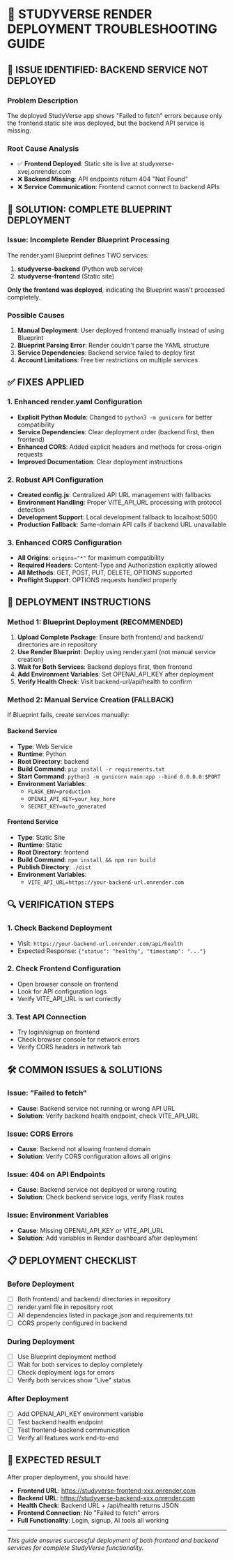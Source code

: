 # 🔧 STUDYVERSE RENDER DEPLOYMENT TROUBLESHOOTING GUIDE

## 🚨 **ISSUE IDENTIFIED: BACKEND SERVICE NOT DEPLOYED**

### **Problem Description**
The deployed StudyVerse app shows "Failed to fetch" errors because only the frontend static site was deployed, but the backend API service is missing.

### **Root Cause Analysis**
- ✅ **Frontend Deployed**: Static site is live at studyverse-xvej.onrender.com
- ❌ **Backend Missing**: API endpoints return 404 "Not Found"
- ❌ **Service Communication**: Frontend cannot connect to backend APIs

## 🎯 **SOLUTION: COMPLETE BLUEPRINT DEPLOYMENT**

### **Issue: Incomplete Render Blueprint Processing**

The render.yaml Blueprint defines TWO services:
1. **studyverse-backend** (Python web service)
2. **studyverse-frontend** (Static site)

**Only the frontend was deployed**, indicating the Blueprint wasn't processed completely.

### **Possible Causes**
1. **Manual Deployment**: User deployed frontend manually instead of using Blueprint
2. **Blueprint Parsing Error**: Render couldn't parse the YAML structure
3. **Service Dependencies**: Backend service failed to deploy first
4. **Account Limitations**: Free tier restrictions on multiple services

## ✅ **FIXES APPLIED**

### **1. Enhanced render.yaml Configuration**
- **Explicit Python Module**: Changed to `python3 -m gunicorn` for better compatibility
- **Service Dependencies**: Clear deployment order (backend first, then frontend)
- **Enhanced CORS**: Added explicit headers and methods for cross-origin requests
- **Improved Documentation**: Clear deployment instructions

### **2. Robust API Configuration**
- **Created config.js**: Centralized API URL management with fallbacks
- **Environment Handling**: Proper VITE_API_URL processing with protocol detection
- **Development Support**: Local development fallback to localhost:5000
- **Production Fallback**: Same-domain API calls if backend URL unavailable

### **3. Enhanced CORS Configuration**
- **All Origins**: `origins="*"` for maximum compatibility
- **Required Headers**: Content-Type and Authorization explicitly allowed
- **All Methods**: GET, POST, PUT, DELETE, OPTIONS supported
- **Preflight Support**: OPTIONS requests handled properly

## 🚀 **DEPLOYMENT INSTRUCTIONS**

### **Method 1: Blueprint Deployment (RECOMMENDED)**
1. **Upload Complete Package**: Ensure both frontend/ and backend/ directories are in repository
2. **Use Render Blueprint**: Deploy using render.yaml (not manual service creation)
3. **Wait for Both Services**: Backend deploys first, then frontend
4. **Add Environment Variables**: Set OPENAI_API_KEY after deployment
5. **Verify Health Check**: Visit backend-url/api/health to confirm

### **Method 2: Manual Service Creation (FALLBACK)**
If Blueprint fails, create services manually:

#### **Backend Service**
- **Type**: Web Service
- **Runtime**: Python
- **Root Directory**: backend
- **Build Command**: `pip install -r requirements.txt`
- **Start Command**: `python3 -m gunicorn main:app --bind 0.0.0.0:$PORT`
- **Environment Variables**: 
  - `FLASK_ENV=production`
  - `OPENAI_API_KEY=your_key_here`
  - `SECRET_KEY=auto_generated`

#### **Frontend Service**
- **Type**: Static Site
- **Runtime**: Static
- **Root Directory**: frontend
- **Build Command**: `npm install && npm run build`
- **Publish Directory**: `./dist`
- **Environment Variables**:
  - `VITE_API_URL=https://your-backend-url.onrender.com`

## 🔍 **VERIFICATION STEPS**

### **1. Check Backend Deployment**
- Visit: `https://your-backend-url.onrender.com/api/health`
- Expected Response: `{"status": "healthy", "timestamp": "..."}`

### **2. Check Frontend Configuration**
- Open browser console on frontend
- Look for API configuration logs
- Verify VITE_API_URL is set correctly

### **3. Test API Connection**
- Try login/signup on frontend
- Check browser console for network errors
- Verify CORS headers in network tab

## 🛠️ **COMMON ISSUES & SOLUTIONS**

### **Issue: "Failed to fetch"**
- **Cause**: Backend service not running or wrong API URL
- **Solution**: Verify backend health endpoint, check VITE_API_URL

### **Issue: CORS Errors**
- **Cause**: Backend not allowing frontend domain
- **Solution**: Verify CORS configuration allows all origins

### **Issue: 404 on API Endpoints**
- **Cause**: Backend service not deployed or wrong routing
- **Solution**: Check backend service logs, verify Flask routes

### **Issue: Environment Variables**
- **Cause**: Missing OPENAI_API_KEY or VITE_API_URL
- **Solution**: Add variables in Render dashboard after deployment

## 📋 **DEPLOYMENT CHECKLIST**

### **Before Deployment**
- [ ] Both frontend/ and backend/ directories in repository
- [ ] render.yaml file in repository root
- [ ] All dependencies listed in package.json and requirements.txt
- [ ] CORS properly configured in backend

### **During Deployment**
- [ ] Use Blueprint deployment method
- [ ] Wait for both services to deploy completely
- [ ] Check deployment logs for errors
- [ ] Verify both services show "Live" status

### **After Deployment**
- [ ] Add OPENAI_API_KEY environment variable
- [ ] Test backend health endpoint
- [ ] Test frontend-backend communication
- [ ] Verify all features work end-to-end

## 🎯 **EXPECTED RESULT**

After proper deployment, you should have:
- **Frontend URL**: https://studyverse-frontend-xxx.onrender.com
- **Backend URL**: https://studyverse-backend-xxx.onrender.com
- **Health Check**: Backend URL + /api/health returns JSON
- **Frontend Connection**: No "Failed to fetch" errors
- **Full Functionality**: Login, signup, AI tools all working

---

*This guide ensures successful deployment of both frontend and backend services for complete StudyVerse functionality.*

